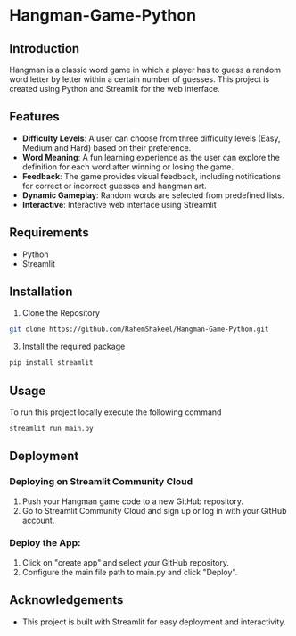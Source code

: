 # Hangman-Game-Python

## Introduction
Hangman is a classic word game in which a player has to guess a random word letter by letter within a certain number of guesses. This project is created using Python and Streamlit for the web interface. 

## Features
- **Difficulty Levels**: A user can choose from three difficulty levels (Easy, Medium and Hard) based on their preference.
- **Word Meaning**: A fun learning experience as the user can explore the definition for each word after winning or losing the game.
- **Feedback**: The game provides visual feedback, including notifications for correct or incorrect guesses and hangman art.
- **Dynamic Gameplay**: Random words are selected from predefined lists.
- **Interactive**: Interactive web interface using Streamlit

## Requirements
- Python
- Streamlit

## Installation
1. Clone the Repository
```bash
git clone https://github.com/RahemShakeel/Hangman-Game-Python.git
```
3. Install the required package
```bash
pip install streamlit
```

## Usage
To run this project locally execute the following command
```bash
streamlit run main.py
```

## Deployment
### Deploying on Streamlit Community Cloud
1. Push your Hangman game code to a new GitHub repository.
2. Go to Streamlit Community Cloud and sign up or log in with your GitHub account.

### Deploy the App:
1. Click on "create app" and select your GitHub repository.
2. Configure the main file path to main.py and click "Deploy".

## Acknowledgements
- This project is built with Streamlit for easy deployment and interactivity. 
